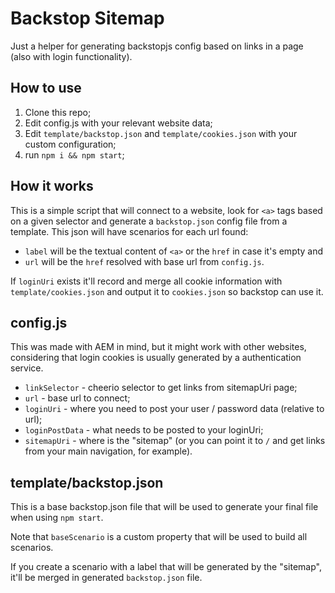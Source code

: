 # Backstop Sitemap

Just a helper for generating backstopjs config based on links in a page (also with login functionality).

## How to use

1. Clone this repo;
2. Edit config.js with your relevant website data;
3. Edit `template/backstop.json` and `template/cookies.json` with your custom configuration;
4. run `npm i && npm start`;

## How it works

This is a simple script that will connect to a website, look for `<a>` tags based on a given selector and generate a `backstop.json` config file from a template. This json will have scenarios for each url found:

* `label` will be the textual content of `<a>` or the `href` in case it's empty and
* `url` will be the `href` resolved with base url from `config.js`.

If `loginUri` exists it'll record and merge all cookie information with `template/cookies.json` and output it to `cookies.json` so backstop can use it.

## config.js

This was made with AEM in mind, but it might work with other websites, considering that login cookies is usually generated by a authentication service.

* `linkSelector` - cheerio selector to get links from sitemapUri page;
* `url` - base url to connect;
* `loginUri` - where you need to post your user / password data (relative to url);
* `loginPostData` - what needs to be posted to your loginUri;
* `sitemapUri` - where is the "sitemap" (or you can point it to `/` and get links from your main navigation, for example).

## template/backstop.json

This is a base backstop.json file that will be used to generate your final file when using `npm start`.

Note that `baseScenario` is a custom property that will be used to build all scenarios.

If you create a scenario with a label that will be generated by the "sitemap", it'll be merged in generated `backstop.json` file.
